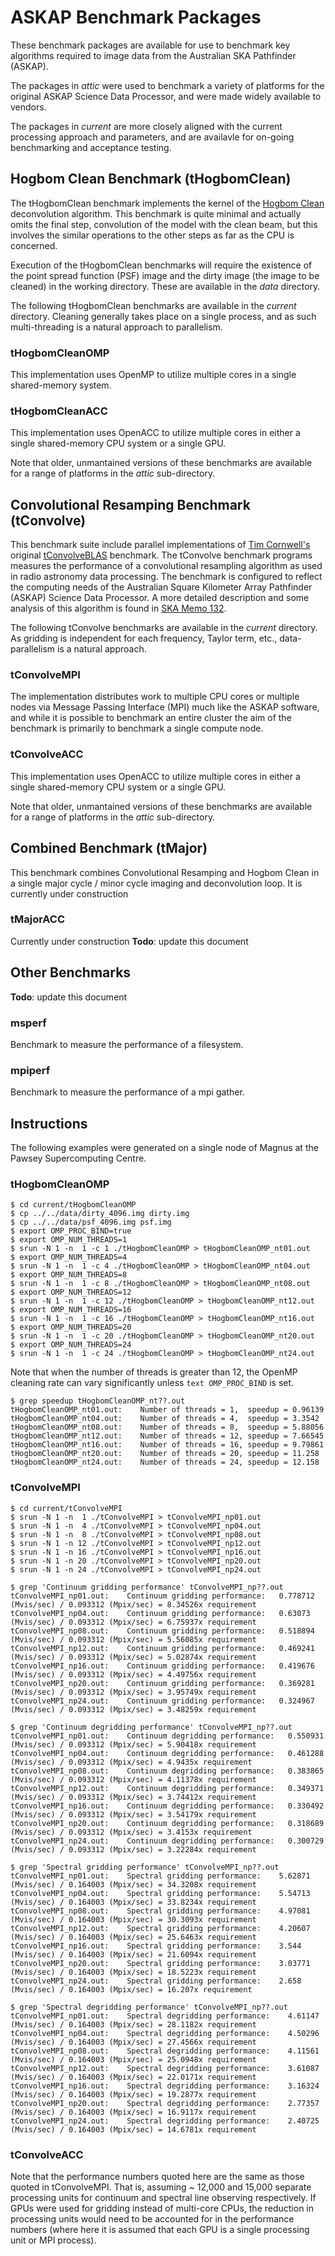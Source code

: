 ASKAP Benchmark Packages
========================

These benchmark packages are available for use to benchmark key algorithms
required to image data from the Australian SKA Pathfinder (ASKAP).

The packages in _attic_ were used to benchmark a variety of platforms for the
original ASKAP Science Data Processor, and were made widely available to
vendors.

The packages in _current_ are more closely aligned with the current processing
approach and parameters, and are availavle for on-going benchmarking and
acceptance testing.

Hogbom Clean Benchmark (tHogbomClean)
-------------------------------------
The tHogbomClean benchmark implements the kernel of the
[Hogbom Clean](http://cdsads.u-strasbg.fr/abs/1974A%26AS...15..417H)
deconvolution algorithm. This benchmark is quite minimal and actually omits the
final step, convolution of the model with the clean beam, but this involves the
similar operations to the other steps as far as the CPU is concerned.

Execution of the tHogbomClean benchmarks will require the existence of the
point spread function (PSF) image and the dirty image (the image to be cleaned)
in the working directory. These are available in the _data_ directory.

The following tHogbomClean benchmarks are available in the _current_ directory.
Cleaning generally takes place on a single process, and as such multi-threading
is a natural approach to parallelism.

### tHogbomCleanOMP
This implementation uses OpenMP to utilize multiple cores in a single
shared-memory system.

### tHogbomCleanACC
This implementation uses OpenACC to utilize multiple cores in either a single
shared-memory CPU system or a single GPU.

Note that older, unmantained versions of these benchmarks are available for a
range of platforms in the _attic_ sub-directory.

Convolutional Resamping Benchmark (tConvolve)
---------------------------------------------
This benchmark suite include parallel implementations of
[Tim Cornwell's](http://www.atnf.csiro.au/people/tim.cornwell/) original
[tConvolveBLAS](http://wfit.googlecode.com/svn-history/r1088/wfit/doc/code/tConvolveBLAS.cc)
benchmark. The tConvolve benchmark programs measures the performance of a
convolutional resampling algorithm as used in radio astronomy data processing.
The benchmark is configured to reflect the computing needs of the Australian
Square Kilometer Array Pathfinder (ASKAP) Science Data Processor. A more
detailed description and some analysis of this algorithm is found in
[SKA Memo 132](http://www.skatelescope.org/uploaded/59116_132_Memo_Humphreys.pdf).

The following tConvolve benchmarks are available in the _current_ directory.
As gridding is independent for each frequency, Taylor term, etc., data-parallelism
is a natural approach.

### tConvolveMPI
The implementation distributes work to multiple CPU cores or multiple nodes via
Message Passing Interface (MPI) much like the ASKAP software, and while it is
possible to benchmark an entire cluster the aim of the benchmark is primarily
to benchmark a single compute node.

### tConvolveACC
This implementation uses OpenACC to utilize multiple cores in either a single
shared-memory CPU system or a single GPU.

Note that older, unmantained versions of these benchmarks are available for a
range of platforms in the _attic_ sub-directory.

Combined Benchmark (tMajor)
---------------------------
This benchmark combines Convolutional Resamping and Hogbom Clean in a single
major cycle / minor cycle imaging and deconvolution loop. It is currently under
construction

### tMajorACC
Currently under construction
**Todo**: update this document

Other Benchmarks
----------------
**Todo**: update this document

### msperf
Benchmark to measure the performance of a filesystem.

### mpiperf
Benchmark to measure the performance of a mpi gather.

Instructions
------------

The following examples were generated on a single node of Magnus at the Pawsey
Supercomputing Centre. 

### tHogbomCleanOMP

```text
$ cd current/tHogbomCleanOMP
$ cp ../../data/dirty_4096.img dirty.img
$ cp ../../data/psf_4096.img psf.img
$ export OMP_PROC_BIND=true
$ export OMP_NUM_THREADS=1
$ srun -N 1 -n  1 -c 1 ./tHogbomCleanOMP > tHogbomCleanOMP_nt01.out
$ export OMP_NUM_THREADS=4
$ srun -N 1 -n  1 -c 4 ./tHogbomCleanOMP > tHogbomCleanOMP_nt04.out
$ export OMP_NUM_THREADS=8
$ srun -N 1 -n  1 -c 8 ./tHogbomCleanOMP > tHogbomCleanOMP_nt08.out
$ export OMP_NUM_THREADS=12
$ srun -N 1 -n  1 -c 12 ./tHogbomCleanOMP > tHogbomCleanOMP_nt12.out
$ export OMP_NUM_THREADS=16
$ srun -N 1 -n  1 -c 16 ./tHogbomCleanOMP > tHogbomCleanOMP_nt16.out
$ export OMP_NUM_THREADS=20
$ srun -N 1 -n  1 -c 20 ./tHogbomCleanOMP > tHogbomCleanOMP_nt20.out
$ export OMP_NUM_THREADS=24
$ srun -N 1 -n  1 -c 24 ./tHogbomCleanOMP > tHogbomCleanOMP_nt24.out
```

Note that when the number of threads is greater than 12, the OpenMP cleaning
rate can vary significantly unless ```text OMP_PROC_BIND``` is set.

```text
$ grep speedup tHogbomCleanOMP_nt??.out
tHogbomCleanOMP_nt01.out:    Number of threads = 1,  speedup = 0.96139
tHogbomCleanOMP_nt04.out:    Number of threads = 4,  speedup = 3.3542
tHogbomCleanOMP_nt08.out:    Number of threads = 8,  speedup = 5.88056
tHogbomCleanOMP_nt12.out:    Number of threads = 12, speedup = 7.66545
tHogbomCleanOMP_nt16.out:    Number of threads = 16, speedup = 9.79861
tHogbomCleanOMP_nt20.out:    Number of threads = 20, speedup = 11.258
tHogbomCleanOMP_nt24.out:    Number of threads = 24, speedup = 12.158
```

### tConvolveMPI

```text
$ cd current/tConvolveMPI
$ srun -N 1 -n  1 ./tConvolveMPI > tConvolveMPI_np01.out
$ srun -N 1 -n  4 ./tConvolveMPI > tConvolveMPI_np04.out
$ srun -N 1 -n  8 ./tConvolveMPI > tConvolveMPI_np08.out
$ srun -N 1 -n 12 ./tConvolveMPI > tConvolveMPI_np12.out
$ srun -N 1 -n 16 ./tConvolveMPI > tConvolveMPI_np16.out
$ srun -N 1 -n 20 ./tConvolveMPI > tConvolveMPI_np20.out
$ srun -N 1 -n 24 ./tConvolveMPI > tConvolveMPI_np24.out
```

```text
$ grep 'Continuum gridding performance' tConvolveMPI_np??.out
tConvolveMPI_np01.out:    Continuum gridding performance:   0.778712 (Mvis/sec) / 0.093312 (Mpix/sec) = 8.34526x requirement
tConvolveMPI_np04.out:    Continuum gridding performance:   0.63073  (Mvis/sec) / 0.093312 (Mpix/sec) = 6.75937x requirement
tConvolveMPI_np08.out:    Continuum gridding performance:   0.518894 (Mvis/sec) / 0.093312 (Mpix/sec) = 5.56085x requirement
tConvolveMPI_np12.out:    Continuum gridding performance:   0.469241 (Mvis/sec) / 0.093312 (Mpix/sec) = 5.02874x requirement
tConvolveMPI_np16.out:    Continuum gridding performance:   0.419676 (Mvis/sec) / 0.093312 (Mpix/sec) = 4.49756x requirement
tConvolveMPI_np20.out:    Continuum gridding performance:   0.369281 (Mvis/sec) / 0.093312 (Mpix/sec) = 3.95749x requirement
tConvolveMPI_np24.out:    Continuum gridding performance:   0.324967 (Mvis/sec) / 0.093312 (Mpix/sec) = 3.48259x requirement
```

```text
$ grep 'Continuum degridding performance' tConvolveMPI_np??.out
tConvolveMPI_np01.out:    Continuum degridding performance:   0.550931 (Mvis/sec) / 0.093312 (Mpix/sec) = 5.90418x requirement
tConvolveMPI_np04.out:    Continuum degridding performance:   0.461288 (Mvis/sec) / 0.093312 (Mpix/sec) = 4.9435x requirement
tConvolveMPI_np08.out:    Continuum degridding performance:   0.383865 (Mvis/sec) / 0.093312 (Mpix/sec) = 4.11378x requirement
tConvolveMPI_np12.out:    Continuum degridding performance:   0.349371 (Mvis/sec) / 0.093312 (Mpix/sec) = 3.74412x requirement
tConvolveMPI_np16.out:    Continuum degridding performance:   0.330492 (Mvis/sec) / 0.093312 (Mpix/sec) = 3.54179x requirement
tConvolveMPI_np20.out:    Continuum degridding performance:   0.318689 (Mvis/sec) / 0.093312 (Mpix/sec) = 3.4153x requirement
tConvolveMPI_np24.out:    Continuum degridding performance:   0.300729 (Mvis/sec) / 0.093312 (Mpix/sec) = 3.22284x requirement
```

```text
$ grep 'Spectral gridding performance' tConvolveMPI_np??.out
tConvolveMPI_np01.out:    Spectral gridding performance:    5.62871 (Mvis/sec) / 0.164003 (Mpix/sec) = 34.3208x requirement
tConvolveMPI_np04.out:    Spectral gridding performance:    5.54713 (Mvis/sec) / 0.164003 (Mpix/sec) = 33.8234x requirement
tConvolveMPI_np08.out:    Spectral gridding performance:    4.97081 (Mvis/sec) / 0.164003 (Mpix/sec) = 30.3093x requirement
tConvolveMPI_np12.out:    Spectral gridding performance:    4.20607 (Mvis/sec) / 0.164003 (Mpix/sec) = 25.6463x requirement
tConvolveMPI_np16.out:    Spectral gridding performance:    3.544   (Mvis/sec) / 0.164003 (Mpix/sec) = 21.6094x requirement
tConvolveMPI_np20.out:    Spectral gridding performance:    3.03771 (Mvis/sec) / 0.164003 (Mpix/sec) = 18.5223x requirement
tConvolveMPI_np24.out:    Spectral gridding performance:    2.658   (Mvis/sec) / 0.164003 (Mpix/sec) = 16.207x requirement
```

```text
$ grep 'Spectral degridding performance' tConvolveMPI_np??.out
tConvolveMPI_np01.out:    Spectral degridding performance:    4.61147 (Mvis/sec) / 0.164003 (Mpix/sec) = 28.1182x requirement
tConvolveMPI_np04.out:    Spectral degridding performance:    4.50296 (Mvis/sec) / 0.164003 (Mpix/sec) = 27.4566x requirement
tConvolveMPI_np08.out:    Spectral degridding performance:    4.11561 (Mvis/sec) / 0.164003 (Mpix/sec) = 25.0948x requirement
tConvolveMPI_np12.out:    Spectral degridding performance:    3.61087 (Mvis/sec) / 0.164003 (Mpix/sec) = 22.0171x requirement
tConvolveMPI_np16.out:    Spectral degridding performance:    3.16324 (Mvis/sec) / 0.164003 (Mpix/sec) = 19.2877x requirement
tConvolveMPI_np20.out:    Spectral degridding performance:    2.77357 (Mvis/sec) / 0.164003 (Mpix/sec) = 16.9117x requirement
tConvolveMPI_np24.out:    Spectral degridding performance:    2.40725 (Mvis/sec) / 0.164003 (Mpix/sec) = 14.6781x requirement
```

### tConvolveACC

Note that the performance numbers quoted here are the same as those quoted in
tConvolveMPI. That is, assuming ~ 12,000 and 15,000 separate processing units
for continuum and spectral line observing respectively. If GPUs were used for
gridding instead of multi-core CPUs, the reduction in processing units would
need to be accounted for in the performance numbers (where here it is assumed
that each GPU is a single processing unit or MPI process).


